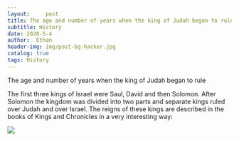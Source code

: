```yaml
---
layout:     post
title: The age and number of years when the king of Judah began to rule
subtitle: History
date: 2020-5-4
author:  Ethan
header-img: img/post-bg-hacker.jpg
catalog: true
tags: History
---
```




The age and number of years when the king of Judah began to rule

The first three kings of Israel were Saul, David and then Solomon. After Solomon the kingdom was divided into two parts and separate kings ruled over Judah and over Israel. The reigns of these kings are described in the books of Kings and Chronicles in a very interesting way:
 
 ![](https://jin2070.github.io/img/114002.png)
 
 
 
  
  
 




